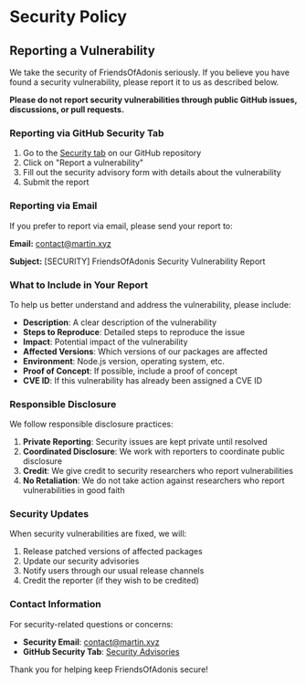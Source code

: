 # Security Policy

## Reporting a Vulnerability

We take the security of FriendsOfAdonis seriously. If you believe you have found a security vulnerability, please report it to us as described below.

**Please do not report security vulnerabilities through public GitHub issues, discussions, or pull requests.**

### Reporting via GitHub Security Tab

1. Go to the [Security tab](https://github.com/FriendsOfAdonis/FriendsOfAdonis/security/advisories) on our GitHub repository
2. Click on "Report a vulnerability"
3. Fill out the security advisory form with details about the vulnerability
4. Submit the report

### Reporting via Email

If you prefer to report via email, please send your report to:

**Email:** [contact@martin.xyz](mailto:contact@martin.xyz)

**Subject:** [SECURITY] FriendsOfAdonis Security Vulnerability Report

### What to Include in Your Report

To help us better understand and address the vulnerability, please include:

- **Description**: A clear description of the vulnerability
- **Steps to Reproduce**: Detailed steps to reproduce the issue
- **Impact**: Potential impact of the vulnerability
- **Affected Versions**: Which versions of our packages are affected
- **Environment**: Node.js version, operating system, etc.
- **Proof of Concept**: If possible, include a proof of concept
- **CVE ID**: If this vulnerability has already been assigned a CVE ID

### Responsible Disclosure

We follow responsible disclosure practices:

1. **Private Reporting**: Security issues are kept private until resolved
2. **Coordinated Disclosure**: We work with reporters to coordinate public disclosure
3. **Credit**: We give credit to security researchers who report vulnerabilities
4. **No Retaliation**: We do not take action against researchers who report vulnerabilities in good faith

### Security Updates

When security vulnerabilities are fixed, we will:

1. Release patched versions of affected packages
2. Update our security advisories
3. Notify users through our usual release channels
4. Credit the reporter (if they wish to be credited)

### Contact Information

For security-related questions or concerns:

- **Security Email**: [contact@martin.xyz](mailto:contact@martin.xyz)
- **GitHub Security Tab**: [Security Advisories](https://github.com/FriendsOfAdonis/FriendsOfAdonis/security/advisories)

Thank you for helping keep FriendsOfAdonis secure!
